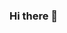 ### Hi there 👋

<!--
**span6484/span6484** is a ✨ _special_ ✨ repository because its `README.md` (this file) appears on your GitHub profile.
<img src="https://count.getloli.com/get/@:name" alt=":name" />


Here are some ideas to get you started:

- 🔭 I’m currently working on ...
- 🌱 I’m currently learning ...
- 👯 I’m looking to collaborate on ...
- 🤔 I’m looking for help with ...
- 💬 Ask me about ...
- 📫 How to reach me: ...
- 😄 Pronouns: ...
- ⚡ Fun fact: ...
-->
